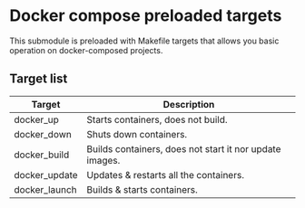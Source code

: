# Docker compose preloaded targets
This submodule is preloaded with Makefile targets that allows you basic operation on docker-composed projects.

## Target list
| Target | Description |
|--------|-------------|
| docker_up     | Starts containers, does not build. |
| docker_down   | Shuts down containers. |
| docker_build  | Builds containers, does not start it nor update images. |
| docker_update | Updates & restarts all the containers. |
| docker_launch | Builds & starts containers. |